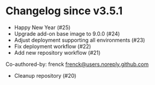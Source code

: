 # Changelog since v3.5.1
- Happy New Year (#25) 
- Upgrade add-on base image to 9.0.0 (#24) 
- Adjust deployment supporting all environments (#23) 
- Fix deployment workflow (#22) 
- Add new repository workflow (#21)

Co-authored-by: frenck <frenck@users.noreply.github.com> 
- Cleanup repository (#20) 

